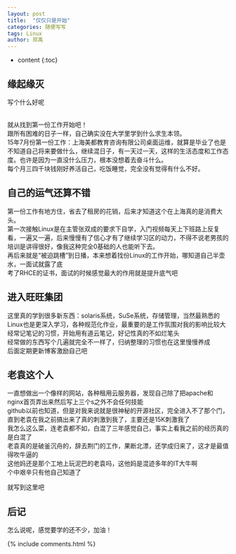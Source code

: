 ```yaml
---
layout: post
title:  "仅仅只是开始"
categories: 随便写写
tags: Linux
author: 郑禹
---
```


* content
{:toc}

## 缘起缘灭

写个什么好呢

<br />就从找到第一份工作开始吧！
<br />跟所有困难的日子一样，自己确实没在大学里学到什么求生本领。
<br />15年7月份第一份工作：上海美都教育咨询有限公司桌面运维，就算是毕业了也是不知道自己将来要做什么，继续混日子，有一天过一天，这样的生活态度和工作态度。也许是因为一直没什么压力，根本没想着去奋斗什么。
<br />每个月三四千块钱刚好养活自己，吃饭睡觉，完全没有觉得有什么不好。

## 自己的运气还算不错

第一份工作有地方住，省去了租房的花销，后来才知道这个在上海真的是消费大头。
<br />第一次接触Linux是在主管张双成的要求下自学，入门视频每天上下班路上反复看，一遍又一遍，后来慢慢有了信心才有了继续学习区的动力，不得不说老男孩的培训是讲得很好，像我这种完全0基础的人也能听下去。
<br />再后来就是“被迫跳槽”到日播，本来想着找份Linux的工作开始，哪知道自己半壶水，一面试就露了底
<br />考了RHCE的证书，面试的时候感觉最大的作用就是提升底气吧

## 进入旺旺集团

这里真的学到很多新东西：solaris系统，SuSe系统，存储管理，当然最熟悉的Linux也是更深入学习，各种规范化作业，最重要的是工作氛围对我的影响比较大
<br />经常记笔记的习惯，开始用有道云笔记，好记性真的不如烂笔头
<br />经常做的东西写个几遍就完全不一样了，归纳整理的习惯也在这里慢慢养成
<br />后面定期更新博客激励自己吧

## 老袁这个人

一直想做出一个像样的网站，各种租用云服务器，发现自己除了把apache和nginx首页弄出来然后写上三个s之外不会任何技能
<br />github以前也知道，但是对我来说就是很神秘的开源社区，完全进入不了那个门，直到老袁在我之前搞出来了真的刺激到我了，主要还是15K刺激我了
<br />我怎么这么菜，连老袁都不如，白混了三年感觉自己，事实上看我之前的经历真的是白混了
<br />老袁真的是破釜沉舟的，辞去荆门的工作，果断北漂，还学成归来了，这才是最值得吹牛逼的
<br />这他妈还是那个工地上玩泥巴的老袁吗，这他妈是混迹多年的IT大牛啊
<br />个中艰辛只有他自己知道了

就写到这里吧

## 后记
怎么说呢，感觉要学的还不少，加油！


{% include comments.html %}
